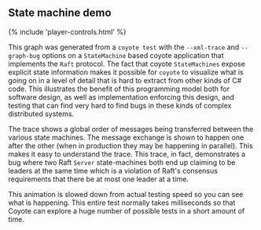 
## State machine demo

<div class="animated_svg" trace="../../../assets/data/Raft.xml" svg="../../../assets/images/Raft.svg">
</div>

{% include 'player-controls.html' %}

This graph was generated from a `coyote test` with the `--xml-trace` and `--graph-bug` options on a
`StateMachine` based coyote application that implements the `Raft` protocol. The fact that coyote
`StateMachines` expose explicit state information makes it possible for `coyote` to visualize what
is going on in a level of detail that is hard to extract from other kinds of C# code. This
illustrates the benefit of this programming model both for software design, as well as
implementation enforcing this design, and testing that can find very hard to find bugs in these
kinds of complex distributed systems.

The trace shows a global order of messages being transferred between the various state machines. The
message exchange is shown to happen one after the other (when in production they may be happening in
parallel). This makes it easy to understand the trace. This trace, in fact, demonstrates a bug where
two Raft `Server` state-machines both end up claiming to be leaders at the same time which is a
violation of Raft's consensus requirements that there be at most one leader at a time.

This animation is slowed down from actual testing speed so you can see what is happening. This
entire test normally takes milliseconds so that Coyote can explore a huge number of possible
tests in a short amount of time.